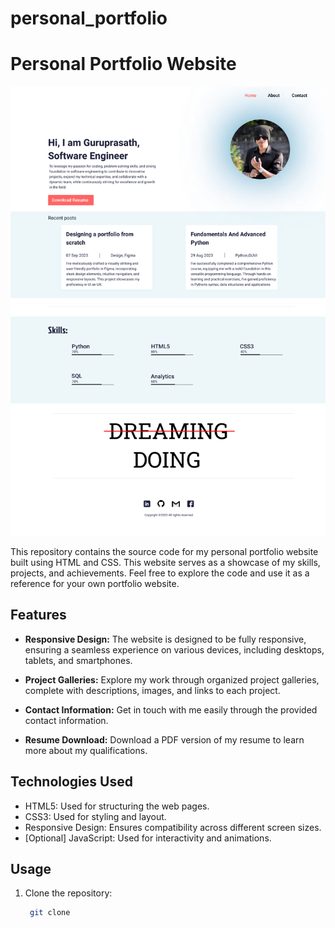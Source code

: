 # personal_portfolio

# Personal Portfolio Website

![Website Preview](Home.png)

This repository contains the source code for my personal portfolio website built using HTML and CSS. This website serves as a showcase of my skills, projects, and achievements. Feel free to explore the code and use it as a reference for your own portfolio website.

## Features

- **Responsive Design:** The website is designed to be fully responsive, ensuring a seamless experience on various devices, including desktops, tablets, and smartphones.

- **Project Galleries:** Explore my work through organized project galleries, complete with descriptions, images, and links to each project.

- **Contact Information:** Get in touch with me easily through the provided contact information.

- **Resume Download:** Download a PDF version of my resume to learn more about my qualifications.

## Technologies Used

- HTML5: Used for structuring the web pages.
- CSS3: Used for styling and layout.
- Responsive Design: Ensures compatibility across different screen sizes.
- [Optional] JavaScript: Used for interactivity and animations.

## Usage

1. Clone the repository:

   ```bash
    git clone 
